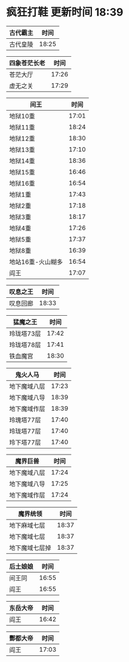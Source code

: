 # 疯狂打鞋 更新时间 18:39

| 古代霸主   | 时间    |
|--------|-------|
| 古代皇陵 | 18:25 |

| 四象苍茫长老   | 时间    |
|--------|-------|
| 苍茫大厅 | 17:26 |
| 虚无之关 | 17:29 |

| 间王   | 时间    |
|--------|-------|
| 地狱10重 | 17:01 |
| 地狱11重 | 18:24 |
| 地狱12重 | 18:30 |
| 地狱13重 | 17:10 |
| 地狱14重 | 18:36 |
| 地狱15重 | 16:46 |
| 地狱16重 | 16:54 |
| 地狱1重 | 17:43 |
| 地狱2重 | 17:18 |
| 地狱3重 | 18:17 |
| 地狱4重 | 17:26 |
| 地狱5重 | 17:37 |
| 地狱8重 | 16:39 |
| 地站16重-火山糊多 | 16:54 |
| 阎王 | 17:07 |

| 叹息之王   | 时间    |
|--------|-------|
| 叹息回廊 | 18:33 |

| 猛魔之王   | 时间    |
|--------|-------|
| 玲珑塔73层 | 17:42 |
| 玲珑塔78层 | 17:41 |
| 铁血魔宫 | 18:30 |

| 鬼火人马   | 时间    |
|--------|-------|
| 地下魔域八层 | 17:23 |
| 地下魔域八导 | 18:39 |
| 地下魔域作层 | 18:39 |
| 玲瑰塔77层 | 17:40 |
| 玲珑塔77层 | 17:40 |
| 玲下塔77层 | 17:40 |

| 魔界巨兽   | 时间    |
|--------|-------|
| 地下魔域八层 | 17:24 |
| 地下魔域八导 | 17:25 |
| 地下魔域作层 | 17:24 |

| 魔界统领   | 时间    |
|--------|-------|
| 地下麻域七层 | 18:37 |
| 地下魔域七层 | 18:37 |
| 地下魔域七层掉 | 18:37 |

| 后土娘娘   | 时间    |
|--------|-------|
| 间王同 | 16:55 |
| 阎王 | 16:55 |

| 东岳大帝   | 时间    |
|--------|-------|
| 阎王 | 16:42 |

| 酆都大帝   | 时间    |
|--------|-------|
| 阎王 | 17:03 |